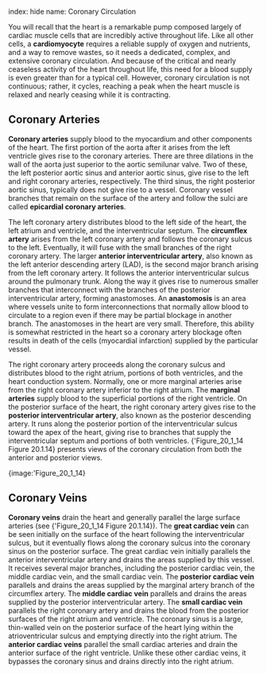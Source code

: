 index: hide
name: Coronary Circulation

You will recall that the heart is a remarkable pump composed largely of cardiac muscle cells that are incredibly active throughout life. Like all other cells, a  **cardiomyocyte** requires a reliable supply of oxygen and nutrients, and a way to remove wastes, so it needs a dedicated, complex, and extensive coronary circulation. And because of the critical and nearly ceaseless activity of the heart throughout life, this need for a blood supply is even greater than for a typical cell. However, coronary circulation is not continuous; rather, it cycles, reaching a peak when the heart muscle is relaxed and nearly ceasing while it is contracting.

## Coronary Arteries

 **Coronary arteries** supply blood to the myocardium and other components of the heart. The first portion of the aorta after it arises from the left ventricle gives rise to the coronary arteries. There are three dilations in the wall of the aorta just superior to the aortic semilunar valve. Two of these, the left posterior aortic sinus and anterior aortic sinus, give rise to the left and right coronary arteries, respectively. The third sinus, the right posterior aortic sinus, typically does not give rise to a vessel. Coronary vessel branches that remain on the surface of the artery and follow the sulci are called  **epicardial coronary arteries**.

The left coronary artery distributes blood to the left side of the heart, the left atrium and ventricle, and the interventricular septum. The  **circumflex artery** arises from the left coronary artery and follows the coronary sulcus to the left. Eventually, it will fuse with the small branches of the right coronary artery. The larger  **anterior interventricular artery**, also known as the left anterior descending artery (LAD), is the second major branch arising from the left coronary artery. It follows the anterior interventricular sulcus around the pulmonary trunk. Along the way it gives rise to numerous smaller branches that interconnect with the branches of the posterior interventricular artery, forming anastomoses. An  **anastomosis** is an area where vessels unite to form interconnections that normally allow blood to circulate to a region even if there may be partial blockage in another branch. The anastomoses in the heart are very small. Therefore, this ability is somewhat restricted in the heart so a coronary artery blockage often results in death of the cells (myocardial infarction) supplied by the particular vessel.

The right coronary artery proceeds along the coronary sulcus and distributes blood to the right atrium, portions of both ventricles, and the heart conduction system. Normally, one or more marginal arteries arise from the right coronary artery inferior to the right atrium. The  **marginal arteries** supply blood to the superficial portions of the right ventricle. On the posterior surface of the heart, the right coronary artery gives rise to the  **posterior interventricular artery**, also known as the posterior descending artery. It runs along the posterior portion of the interventricular sulcus toward the apex of the heart, giving rise to branches that supply the interventricular septum and portions of both ventricles. {'Figure_20_1_14 Figure 20.1.14} presents views of the coronary circulation from both the anterior and posterior views.


{image:'Figure_20_1_14}
        

## Coronary Veins

 **Coronary veins** drain the heart and generally parallel the large surface arteries (see {'Figure_20_1_14 Figure 20.1.14}). The  **great cardiac vein** can be seen initially on the surface of the heart following the interventricular sulcus, but it eventually flows along the coronary sulcus into the coronary sinus on the posterior surface. The great cardiac vein initially parallels the anterior interventricular artery and drains the areas supplied by this vessel. It receives several major branches, including the posterior cardiac vein, the middle cardiac vein, and the small cardiac vein. The  **posterior cardiac vein** parallels and drains the areas supplied by the marginal artery branch of the circumflex artery. The  **middle cardiac vein** parallels and drains the areas supplied by the posterior interventricular artery. The  **small cardiac vein** parallels the right coronary artery and drains the blood from the posterior surfaces of the right atrium and ventricle. The coronary sinus is a large, thin-walled vein on the posterior surface of the heart lying within the atrioventricular sulcus and emptying directly into the right atrium. The  **anterior cardiac veins** parallel the small cardiac arteries and drain the anterior surface of the right ventricle. Unlike these other cardiac veins, it bypasses the coronary sinus and drains directly into the right atrium.
